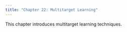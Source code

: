 ```yaml
---
title: "Chapter 22: Multitarget Learning"
---
```

This chapter introduces multitarget learning techniques. 